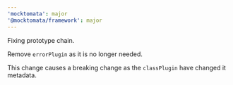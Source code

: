 ```yaml
---
'mocktomata': major
'@mocktomata/framework': major
---
```


Fixing prototype chain.

Remove `errorPlugin` as it is no longer needed.

This change causes a breaking change as the `classPlugin` have changed it metadata.
